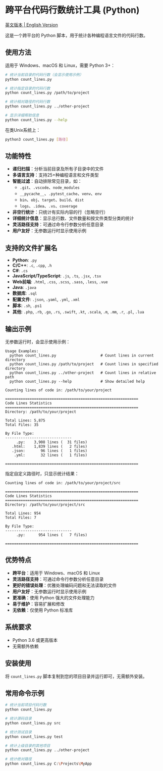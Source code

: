 # 跨平台代码行数统计工具 (Python)

[英文版本 | English Version](README.md)

这是一个跨平台的 Python 脚本，用于统计各种编程语言文件的代码行数。

## 使用方法

适用于 Windows、macOS 和 Linux，需要 Python 3+：

```bash
# 统计当前目录的代码行数（会显示使用示例）
python count_lines.py

# 统计指定目录的代码行数
python count_lines.py /path/to/project

# 统计相对路径的代码行数
python count_lines.py ../other-project

# 显示详细帮助信息
python count_lines.py --help
```

在类Unix系统上：
```bash
python3 count_lines.py [路径]
```

## 功能特性

- **递归扫描**：分析当前目录及所有子目录中的文件
- **多语言支持**：支持25+种编程语言和文件类型
- **智能过滤**：自动排除常见目录，如：
  - `.git`、`.vscode`、`node_modules`
  - `__pycache__`、`.pytest_cache`、`venv`、`env`
  - `bin`、`obj`、`target`、`build`、`dist`
  - `logs`、`.idea`、`.vs`、`coverage`
- **非空行统计**：只统计有实际内容的行（忽略空行）
- **详细统计信息**：显示总行数、文件数量和按文件类型分类的统计
- **灵活路径支持**：可通过命令行参数分析任意目录
- **用户友好**：无参数运行时显示使用示例

## 支持的文件扩展名

- **Python**: `.py`
- **C/C++**: `.c`, `.cpp`, `.h`
- **C#**: `.cs`
- **JavaScript/TypeScript**: `.js`, `.ts`, `.jsx`, `.tsx`
- **Web前端**: `.html`, `.css`, `.scss`, `.sass`, `.less`, `.vue`
- **Java**: `.java`
- **数据库**: `.sql`
- **配置文件**: `.json`, `.yaml`, `.yml`, `.xml`
- **脚本**: `.sh`, `.ps1`
- **其他**: `.php`, `.rb`, `.go`, `.rs`, `.swift`, `.kt`, `.scala`, `.m`, `.mm`, `.r`, `.pl`, `.lua`

## 输出示例

无参数运行时，会显示使用示例：

```
Usage Examples:
  python count_lines.py                    # Count lines in current directory
  python count_lines.py /path/to/project   # Count lines in specified directory
  python count_lines.py ../other-project   # Count lines in relative path
  python count_lines.py --help             # Show detailed help

Counting lines of code in: /path/to/your/project

============================================================
Code Lines Statistics
============================================================
Directory: /path/to/your/project

Total Lines: 5,875
Total Files: 35

By File Type:
------------------------------
     .py:    3,908 lines (  31 files)
   .html:    1,839 lines (   2 files)
   .json:       96 lines (   1 files)
    .yml:       32 lines (   1 files)

============================================================
```

指定自定义路径时，只显示统计结果：

```
Counting lines of code in: /path/to/your/project/src

============================================================
Code Lines Statistics
============================================================
Directory: /path/to/your/project/src

Total Lines: 954
Total Files: 7

By File Type:
------------------------------
     .py:      954 lines (   7 files)

============================================================
```

## 优势特点

- **跨平台**：适用于 Windows、macOS 和 Linux
- **灵活路径支持**：可通过命令行参数分析任意目录
- **更好的错误处理**：优雅处理编码问题和无法读取的文件
- **用户友好**：无参数运行时显示使用示例
- **更准确**：使用 Python 强大的文件处理能力
- **易于维护**：容易扩展和修改
- **无依赖**：仅使用 Python 标准库

## 系统要求

- Python 3.6 或更高版本
- 无需额外依赖

## 安装使用

将 `count_lines.py` 脚本复制到您的项目目录并运行即可，无需额外安装。

## 常用命令示例

```bash
# 统计当前项目代码行数
python count_lines.py

# 统计源码目录
python count_lines.py src

# 统计测试目录
python count_lines.py test

# 统计上级目录的其他项目
python count_lines.py ../other-project

# 统计绝对路径
python count_lines.py C:\Projects\MyApp